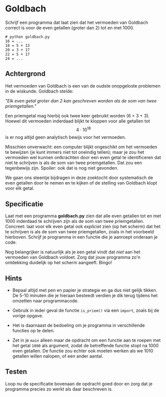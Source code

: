 # Goldbach

Schrijf een programma dat laat zien dat het vermoeden van Goldbach correct is voor de even getallen (groter dan 2) tot en met 1000.

	# python goldbach.py
	16 = ...
	18 = 5 + 13 
	20 = 3 + 17 
	22 = 5 + 17
	24 = ...

## Achtergrond

Het vermoeden van Goldbach is een van de oudste onopgeloste problemen in de wiskunde. Goldbach stelde:

*"Elk even getal groter dan 2 kan geschreven worden als de som van twee priemgetallen."*

Een priemgetal mag hierbij ook twee keer gebruikt worden (6 = 3 + 3). Hoewel dit vermoeden inderdaad blijkt te kloppen voor alle getallen tot $$4\cdot10^{18}$$ is er nog altijd geen analytisch bewijs voor het vermoeden. 

Misschien onverwacht: een computer blijkt ongeschikt om het vermoeden te bewijzen (je kunt immers niet tot oneindig tellen); maar je zou het vermoeden wel kunnen ontkrachten door een even getal te identificeren dat niet te schrijven is als de som van twee priemgetallen. Dat zou een tegenbewijs zijn. Spoiler: ook dat is nog niet gevonden.

We gaan ons steentje bijdragen in deze zoektocht door systematisch de even getallen door te nemen en te kijken of de stelling van Goldbach klopt voor elk getal.

## Specificatie

Laat met een programma **goldbach.py** zien dat alle even getallen tot en met 1000 inderdaad te schrijven zijn als de som van twee priemgetallen. Concreet: laat voor elk even getal ook *expliciet* zien (op het scherm) dat het te schrijven is als de som van twee priemgetallen, zoals in het voorbeeld hierboven. Schrijf je programma in een functie die je aanroept onderaan je code.

Nog belangrijker is natuurlijk als je een getal vindt dat *niet* aan het vermoeden van Goldbach voldoet. Zorg dat jouw programma zo'n ontdekking duidelijk op het scherm aangeeft. Bingo!

## Hints

- Bepaal altijd met pen en papier je strategie en ga dus niet gelijk tikken. De 5-10 minuten die je hieraan besteedt verdien je dik terug tijdens het omzetten naar programmacode.

- Gebruik in ieder geval de functie `is_priem()` via een `import`, zoals bij de vorige opgave.

- Het is daarnaast de bedoeling om je programma in verschillende functies op te delen.

- Zet in je `main` alleen maar de opdracht om een functie aan te roepen met het getal `1000` als argument, zodat de betreffende functie stopt na 1000 even getallen. De functie zou echter ook moeten werken als we 1010 getallen willen nalopen, of een ander aantal.

## Testen

Loop nu de specificatie bovenaan de opdracht goed door en zorg dat je programma precies zo werkt als daar beschreven is.
